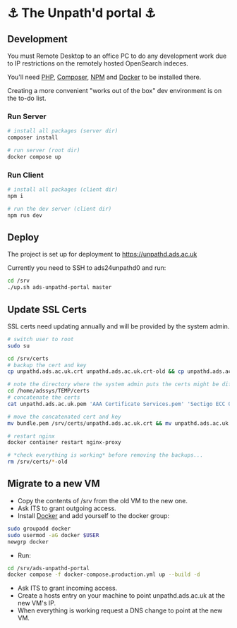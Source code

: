 # :anchor: The Unpath'd portal :anchor:

## Development

You must Remote Desktop to an office PC to do any development work due to IP restrictions on the remotely hosted OpenSearch indeces.

You'll need [PHP](https://windows.php.net/download/), [Composer](https://getcomposer.org/download/), [NPM](https://docs.npmjs.com/downloading-and-installing-node-js-and-npm) and [Docker](https://docs.docker.com/desktop/setup/install/windows-install/) to be installed there.

Creating a more convenient "works out of the box" dev environment is on the to-do list.

### Run Server

``` bash
# install all packages (server dir)
composer install

# run server (root dir)
docker compose up

```

### Run Client

``` bash
# install all packages (client dir)
npm i

# run the dev server (client dir)
npm run dev
```

## Deploy

The project is set up for deployment to https://unpathd.ads.ac.uk

Currently you need to SSH to ads24unpathd0 and run:

``` bash
cd /srv
./up.sh ads-unpathd-portal master
```

## Update SSL Certs

SSL certs need updating annually and will be provided by the system admin.

``` bash
# switch user to root
sudo su

cd /srv/certs
# backup the cert and key
cp unpathd.ads.ac.uk.crt unpathd.ads.ac.uk.crt-old && cp unpathd.ads.ac.uk.key unpathd.ads.ac.uk.key-old

# note the directory where the system admin puts the certs might be different to the one below
cd /home/adssys/TEMP/certs
# concatenate the certs
cat unpathd.ads.ac.uk.pem 'AAA Certificate Services.pem' 'Sectigo ECC Organization Validation Secure Server CA.pem' 'USERTrust ECC Certification Authority.pem' > bundle.pem

# move the concatenated cert and key
mv bundle.pem /srv/certs/unpathd.ads.ac.uk.crt && mv unpathd.ads.ac.uk.key /srv/certs/unpathd.ads.ac.uk.key

# restart nginx
docker container restart nginx-proxy

# *check everything is working* before removing the backups...
rm /srv/certs/*-old
```

## Migrate to a new VM

- Copy the contents of /srv from the old VM to the new one.
- Ask ITS to grant outgoing access.
- Install [Docker](https://docs.docker.com/engine/install/ubuntu/) and add yourself to the docker group:
``` bash
sudo groupadd docker
sudo usermod -aG docker $USER
newgrp docker
```
- Run:
``` bash
cd /srv/ads-unpathd-portal
docker compose -f docker-compose.production.yml up --build -d
```
- Ask ITS to grant incoming access.
- Create a hosts entry on your machine to point unpathd.ads.ac.uk at the new VM's IP.
- When everything is working request a DNS change to point at the new VM.

